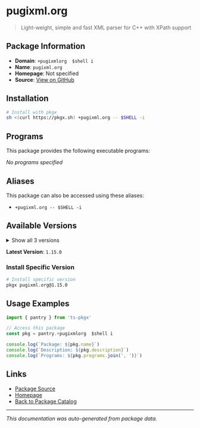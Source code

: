 # pugixml.org

> Light-weight, simple and fast XML parser for C++ with XPath support

## Package Information

- **Domain**: `+pugixmlorg  $shell i`
- **Name**: `pugixml.org`
- **Homepage**: Not specified
- **Source**: [View on GitHub](https://github.com/pkgxdev/pantry/tree/main/projects/pugixml.org/package.yml)

## Installation

```bash
# Install with pkgx
sh <(curl https://pkgx.sh) +pugixml.org -- $SHELL -i
```

## Programs

This package provides the following executable programs:

*No programs specified*

## Aliases

This package can also be accessed using these aliases:

- `+pugixml.org -- $SHELL -i`

## Available Versions

<details>
<summary>Show all 3 versions</summary>

- `1.15.0`, `1.14.0`, `1.13.0`

</details>

**Latest Version**: `1.15.0`

### Install Specific Version

```bash
# Install specific version
pkgx pugixml.org@1.15.0
```

## Usage Examples

```typescript
import { pantry } from 'ts-pkgx'

// Access this package
const pkg = pantry.+pugixmlorg  $shell i

console.log(`Package: ${pkg.name}`)
console.log(`Description: ${pkg.description}`)
console.log(`Programs: ${pkg.programs.join(', ')}`)
```

## Links

- [Package Source](https://github.com/pkgxdev/pantry/tree/main/projects/pugixml.org/package.yml)
- [Homepage](#)
- [Back to Package Catalog](../package-catalog.md)

---

*This documentation was auto-generated from package data.*
